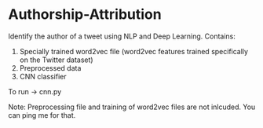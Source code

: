 # Authorship-Attribution

Identify the author of a tweet using NLP and Deep Learning.
Contains:
1) Specially trained word2vec file (word2vec features trained specifically on the Twitter dataset)
2) Preprocessed data
3) CNN classifier

To run -> cnn.py

Note: Preprocessing file and training of word2vec files are not inlcuded. You can ping me for that.
